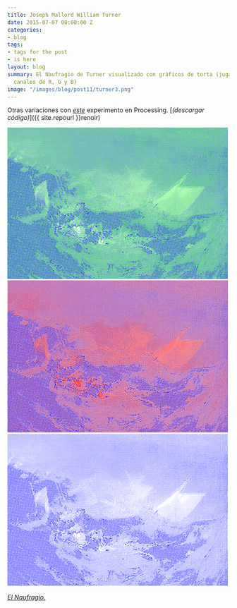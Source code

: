 ```yaml
---
title: Joseph Mallord William Turner
date: 2015-07-07 00:00:00 Z
categories:
- blog
tags:
- tags for the post
- is here
layout: blog
summary: El Naufragio de Turner visualizado con gráficos de torta (jugando con sus
  canales de R, G y B)
image: "/images/blog/post11/turner3.png"
---
```


Otras variaciones con _[este](http://mqvlm.github.io/blog/renoir.html)_ experimento en Processing.
[*(descargar código)*]({{ site.repourl }}renoir)

<img src='/images/blog/post11/turner1.png' width="500"/>

<br>

<img src='/images/blog/post11/turner2.png' width="500"/>

<br>

<img src='/images/blog/post11/turner3.png' width="500"/>

<br>


_[El Naufragio.](http://mqvlm.github.io/blog/renoir.html)_

<br>
<br>